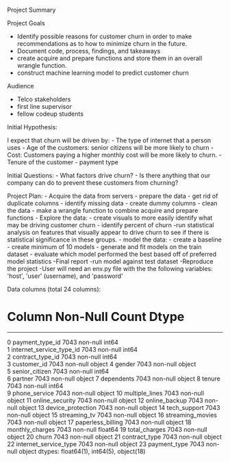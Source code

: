Project Summary

Project Goals

- Identify possible reasons for customer churn in order to make recommendations as to how to minimize churn in the future. 
- Document code, process, findings, and takeaways 
- create acquire and prepare functions and store them in an overall wrangle function.
- construct machine learning model to predict customer churn

Audience

- Telco stakeholders
- first line supervisor
- fellow codeup students


Initial Hypothesis:

I expect that churn will be driven by:
    - The type of internet that a person uses
    - Age of the customers: senior citizens will be more likely to churn
    - Cost: Customers paying a higher monthly cost will be more likely to churn.
    - Tenure of the customer
    - payment type

Initial Questions: 
    - What factors drive churn? 
    - Is there anything that our company can do to prevent these customers from churning?


Project Plan: 
    - Acquire the data from servers
    - prepare the data 
        - get rid of duplicate columns
        - identify missing data
        - create dummy columns
        - clean the data
    -  make a wrangle function to combine acquire and prepare functions
    - Explore the data:
        - create visuals to more easily identify what may be driving customer churn
        - identify percent of churn
        -run statistical analysis on features that visually appear to drive churn to see if there is statistical significance in these groups. 
    - model the data:
        - create a baseline
        - create minimum of 10 models
        - generate and fit models on the train dataset
        - evaluate which model performed the best based off of preferred model statistics
    -Final report
        -run model against test dataset 
    -Reproduce the project
        -User will need an env.py file with the the following variables: 'host', 'user' (username), and 'password'



Data columns (total 24 columns):
 #   Column                    Non-Null Count  Dtype  
---  ------                    --------------  -----  
 0   payment_type_id           7043 non-null   int64  
 1   internet_service_type_id  7043 non-null   int64  
 2   contract_type_id          7043 non-null   int64  
 3   customer_id               7043 non-null   object 
 4   gender                    7043 non-null   object  
 5   senior_citizen            7043 non-null   int64  
 6   partner                   7043 non-null   object 
 7   dependents                7043 non-null   object 
 8   tenure                    7043 non-null   int64  
 9   phone_service             7043 non-null   object 
 10  multiple_lines            7043 non-null   object 
 11  online_security           7043 non-null   object 
 12  online_backup             7043 non-null   object 
 13  device_protection         7043 non-null   object 
 14  tech_support              7043 non-null   object 
 15  streaming_tv              7043 non-null   object 
 16  streaming_movies          7043 non-null   object 
 17  paperless_billing         7043 non-null   object 
 18  monthly_charges           7043 non-null   float64
 19  total_charges             7043 non-null   object 
 20  churn                     7043 non-null   object 
 21  contract_type             7043 non-null   object 
 22  internet_service_type     7043 non-null   object 
 23  payment_type              7043 non-null   object 
dtypes: float64(1), int64(5), object(18)
